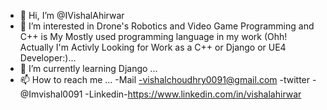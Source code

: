 - 👋 Hi, I’m @IVishalAhirwar
- 👀 I’m interested in Drone's Robotics and Video Game Programming and C++ is My Mostly used programming language in my work (Ohh! Actually I'm Activly Looking for Work as a C++ or Django or UE4 Developer:)...
- 🌱 I’m currently learning Django ... 
- 📫 How to reach me ...
  -Mail -vishalchoudhry0091@gmail.com
  -twitter -@Imvishal0091
  -Linkedin-https://www.linkedin.com/in/vishalahirwar

<!---
IVishalAhirwar/IVishalAhirwar is a ✨ special ✨ repository because its `README.md` (this file) appears on your GitHub profile.
You can click the Preview link to take a look at your changes.
--->
